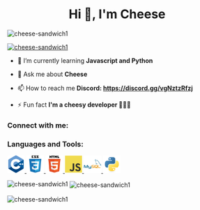 <h1 align="center">Hi 🧀, I'm Cheese</h1>
<p align="left"> <img src="https://komarev.com/ghpvc/?username=cheese-sandwich1&label=Profile%20views&color=0e75b6&style=flat" alt="cheese-sandwich1" /> </p>

<p align="left"> <a href="https://github.com/ryo-ma/github-profile-trophy"><img src="https://github-profile-trophy.vercel.app/?username=cheese-sandwich1" alt="cheese-sandwich1" /></a> </p>

- 🌱 I’m currently learning **Javascript and Python**

- 💬 Ask me about **Cheese**

- 📫 How to reach me **Discord: https://discord.gg/vgNztzRfzj**

- ⚡ Fun fact **I'm a cheesy developer 🧀🧀🧀**

<h3 align="left">Connect with me:</h3>
<p align="left">
</p>

<h3 align="left">Languages and Tools:</h3>
<p align="left"> <a href="https://www.w3schools.com/cpp/" target="_blank" rel="noreferrer"> <img src="https://raw.githubusercontent.com/devicons/devicon/master/icons/cplusplus/cplusplus-original.svg" alt="cplusplus" width="40" height="40"/> </a> <a href="https://www.w3schools.com/css/" target="_blank" rel="noreferrer"> <img src="https://raw.githubusercontent.com/devicons/devicon/master/icons/css3/css3-original-wordmark.svg" alt="css3" width="40" height="40"/> </a> <a href="https://www.w3.org/html/" target="_blank" rel="noreferrer"> <img src="https://raw.githubusercontent.com/devicons/devicon/master/icons/html5/html5-original-wordmark.svg" alt="html5" width="40" height="40"/> </a> <a href="https://developer.mozilla.org/en-US/docs/Web/JavaScript" target="_blank" rel="noreferrer"> <img src="https://raw.githubusercontent.com/devicons/devicon/master/icons/javascript/javascript-original.svg" alt="javascript" width="40" height="40"/> </a> <a href="https://www.mysql.com/" target="_blank" rel="noreferrer"> <img src="https://raw.githubusercontent.com/devicons/devicon/master/icons/mysql/mysql-original-wordmark.svg" alt="mysql" width="40" height="40"/> </a> <a href="https://www.python.org" target="_blank" rel="noreferrer"> <img src="https://raw.githubusercontent.com/devicons/devicon/master/icons/python/python-original.svg" alt="python" width="40" height="40"/> </a> </p>

<p><img align="left" src="https://github-readme-stats.vercel.app/api/top-langs?username=cheese-sandwich1&show_icons=true&locale=en&layout=compact" alt="cheese-sandwich1" /></p>

<p>&nbsp;<img align="center" src="https://github-readme-stats.vercel.app/api?username=cheese-sandwich1&show_icons=true&locale=en" alt="cheese-sandwich1" /></p>

<p><img align="center" src="https://github-readme-streak-stats.herokuapp.com/?user=cheese-sandwich1&" alt="cheese-sandwich1" /></p>
